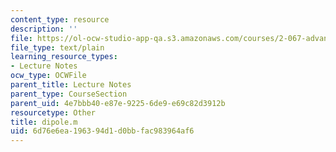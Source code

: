 ```yaml
---
content_type: resource
description: ''
file: https://ol-ocw-studio-app-qa.s3.amazonaws.com/courses/2-067-advanced-structural-dynamics-and-acoustics-13-811-spring-2004/6d76e6ea196394d1d0bbfac983964af6_dipole.m
file_type: text/plain
learning_resource_types:
- Lecture Notes
ocw_type: OCWFile
parent_title: Lecture Notes
parent_type: CourseSection
parent_uid: 4e7bbb40-e87e-9225-6de9-e69c82d3912b
resourcetype: Other
title: dipole.m
uid: 6d76e6ea-1963-94d1-d0bb-fac983964af6
---
```

